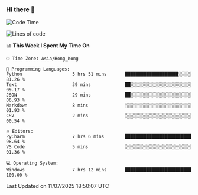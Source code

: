 ### Hi there 👋

<!--
**RoiexLee/RoiexLee** is a ✨ _special_ ✨ repository because its `README.md` (this file) appears on your GitHub profile.

Here are some ideas to get you started:

- 🔭 I’m currently working on ...
- 🌱 I’m currently learning ...
- 👯 I’m looking to collaborate on ...
- 🤔 I’m looking for help with ...
- 💬 Ask me about ...
- 📫 How to reach me: ...
- 😄 Pronouns: ...
- ⚡ Fun fact: ...
-->

<!--START_SECTION:waka-->
![Code Time](http://img.shields.io/badge/Code%20Time-1%2C194%20hrs%2021%20mins-blue)

![Lines of code](https://img.shields.io/badge/From%20Hello%20World%20I%27ve%20Written-41.6%20thousand%20lines%20of%20code-blue)

📊 **This Week I Spent My Time On** 

```text
🕑︎ Time Zone: Asia/Hong_Kong

💬 Programming Languages: 
Python                   5 hrs 51 mins       ████████████████████░░░░░   81.26 % 
Text                     39 mins             ██░░░░░░░░░░░░░░░░░░░░░░░   09.17 % 
JSON                     29 mins             ██░░░░░░░░░░░░░░░░░░░░░░░   06.93 % 
Markdown                 8 mins              ░░░░░░░░░░░░░░░░░░░░░░░░░   01.93 % 
CSV                      2 mins              ░░░░░░░░░░░░░░░░░░░░░░░░░   00.54 % 

🔥 Editors: 
PyCharm                  7 hrs 6 mins        █████████████████████████   98.64 % 
VS Code                  5 mins              ░░░░░░░░░░░░░░░░░░░░░░░░░   01.36 % 

💻 Operating System: 
Windows                  7 hrs 12 mins       █████████████████████████   100.00 % 
```


 Last Updated on 11/07/2025 18:50:07 UTC
<!--END_SECTION:waka-->
